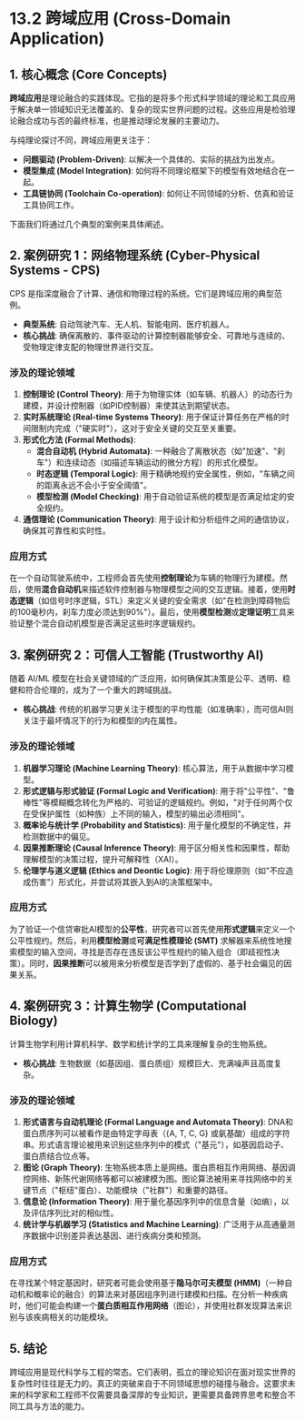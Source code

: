 # 13.2 跨域应用 (Cross-Domain Application)

## 1. 核心概念 (Core Concepts)

**跨域应用**是理论融合的实践体现。它指的是将多个形式科学领域的理论和工具应用于解决单一领域知识无法覆盖的、复杂的现实世界问题的过程。这些应用是检验理论融合成功与否的最终标准，也是推动理论发展的主要动力。

与纯理论探讨不同，跨域应用更关注于：

- **问题驱动 (Problem-Driven)**: 以解决一个具体的、实际的挑战为出发点。
- **模型集成 (Model Integration)**: 如何将不同理论框架下的模型有效地结合在一起。
- **工具链协同 (Toolchain Co-operation)**: 如何让不同领域的分析、仿真和验证工具协同工作。

下面我们将通过几个典型的案例来具体阐述。

## 2. 案例研究 1：网络物理系统 (Cyber-Physical Systems - CPS)

CPS 是指深度融合了计算、通信和物理过程的系统。它们是跨域应用的典型范例。

- **典型系统**: 自动驾驶汽车、无人机、智能电网、医疗机器人。
- **核心挑战**: 确保离散的、事件驱动的计算控制器能够安全、可靠地与连续的、受物理定律支配的物理世界进行交互。

### 涉及的理论领域

1. **控制理论 (Control Theory)**: 用于为物理实体（如车辆、机器人）的动态行为建模，并设计控制器（如PID控制器）来使其达到期望状态。
2. **实时系统理论 (Real-time Systems Theory)**: 用于保证计算任务在严格的时间限制内完成（"硬实时"），这对于安全关键的交互至关重要。
3. **形式化方法 (Formal Methods)**:
    - **混合自动机 (Hybrid Automata)**: 一种融合了离散状态（如"加速"、"刹车"）和连续动态（如描述车辆运动的微分方程）的形式化模型。
    - **时态逻辑 (Temporal Logic)**: 用于精确地规约安全属性，例如，"车辆之间的距离永远不会小于安全阈值"。
    - **模型检测 (Model Checking)**: 用于自动验证系统的模型是否满足给定的安全规约。
4. **通信理论 (Communication Theory)**: 用于设计和分析组件之间的通信协议，确保其可靠性和实时性。

### 应用方式

在一个自动驾驶系统中，工程师会首先使用**控制理论**为车辆的物理行为建模。然后，使用**混合自动机**来描述软件控制器与物理模型之间的交互逻辑。接着，使用**时态逻辑**（如信号时序逻辑，STL）来定义关键的安全需求（如"在检测到障碍物后的100毫秒内，刹车力度必须达到90%"）。最后，使用**模型检测**或**定理证明**工具来验证整个混合自动机模型是否满足这些时序逻辑规约。

## 3. 案例研究 2：可信人工智能 (Trustworthy AI)

随着 AI/ML 模型在社会关键领域的广泛应用，如何确保其决策是公平、透明、稳健和符合伦理的，成为了一个重大的跨域挑战。

- **核心挑战**: 传统的机器学习更关注于模型的平均性能（如准确率），而可信AI则关注于最坏情况下的行为和模型的内在属性。

### 涉及的理论领域

1. **机器学习理论 (Machine Learning Theory)**: 核心算法，用于从数据中学习模型。
2. **形式逻辑与形式验证 (Formal Logic and Verification)**: 用于将"公平性"、"鲁棒性"等模糊概念转化为严格的、可验证的逻辑规约。例如，"对于任何两个仅在受保护属性（如种族）上不同的输入，模型的输出必须相同"。
3. **概率论与统计学 (Probability and Statistics)**: 用于量化模型的不确定性，并检测数据中的偏见。
4. **因果推断理论 (Causal Inference Theory)**: 用于区分相关性和因果性，帮助理解模型的决策过程，提升可解释性（XAI）。
5. **伦理学与道义逻辑 (Ethics and Deontic Logic)**: 用于将伦理原则（如"不应造成伤害"）形式化，并尝试将其嵌入到AI的决策框架中。

### 应用方式

为了验证一个信贷审批AI模型的**公平性**，研究者可以首先使用**形式逻辑**来定义一个公平性规约。然后，利用**模型检测**或**可满足性模理论 (SMT)** 求解器来系统性地搜索模型的输入空间，寻找是否存在违反该公平性规约的输入组合（即歧视性决策）。同时，**因果推断**可以被用来分析模型是否学到了虚假的、基于社会偏见的因果关系。

## 4. 案例研究 3：计算生物学 (Computational Biology)

计算生物学利用计算机科学、数学和统计学的工具来理解复杂的生物系统。

- **核心挑战**: 生物数据（如基因组、蛋白质组）规模巨大、充满噪声且高度复杂。

### 涉及的理论领域

1. **形式语言与自动机理论 (Formal Language and Automata Theory)**: DNA和蛋白质序列可以被看作是由特定字母表（{A, T, C, G} 或氨基酸）组成的字符串。形式语言理论被用来识别这些序列中的模式（"基元"），如基因启动子、蛋白质结合位点等。
2. **图论 (Graph Theory)**: 生物系统本质上是网络。蛋白质相互作用网络、基因调控网络、新陈代谢网络等都可以被建模为图。图论算法被用来寻找网络中的关键节点（"枢纽"蛋白）、功能模块（"社群"）和重要的路径。
3. **信息论 (Information Theory)**: 用于量化基因序列中的信息含量（如熵），以及评估序列比对的相似性。
4. **统计学与机器学习 (Statistics and Machine Learning)**: 广泛用于从高通量测序数据中识别差异表达基因、进行疾病分类和预测。

### 应用方式

在寻找某个特定基因时，研究者可能会使用基于**隐马尔可夫模型 (HMM)**（一种自动机和概率论的融合）的算法来对基因组序列进行建模和扫描。在分析一种疾病时，他们可能会构建一个**蛋白质相互作用网络**（图论），并使用社群发现算法来识别与该疾病相关的功能模块。

## 5. 结论

跨域应用是现代科学与工程的常态。它们表明，孤立的理论知识在面对现实世界的复杂性时往往是无力的。真正的突破来自于不同领域思想的碰撞与融合。这要求未来的科学家和工程师不仅需要具备深厚的专业知识，更需要具备跨界思考和整合不同工具与方法的能力。
